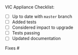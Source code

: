 VIC Appliance Checklist:
- [ ] Up to date with `master` branch
- [ ] Added tests
- [ ] Considered impact to upgrade
- [ ] Tests passing
- [ ] Updated documentation

Fixes #

<!-- If cherry picking
Cherry picks: <commit hash>
From PR: #<original PR to master>
-->
